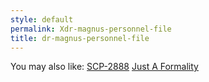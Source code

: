 ```yaml
---
style: default
permalink: Xdr-magnus-personnel-file
title: dr-magnus-personnel-file
---
```

You may also like:
[SCP-2888](http://scp-wiki.net/scp-2888)
[Just A Formality](http://scp-wiki.net/just-a-formality)